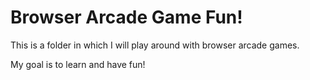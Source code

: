 # Browser Arcade Game Fun!

This is a folder in which I will play around with browser arcade games.

My goal is to learn and have fun!
